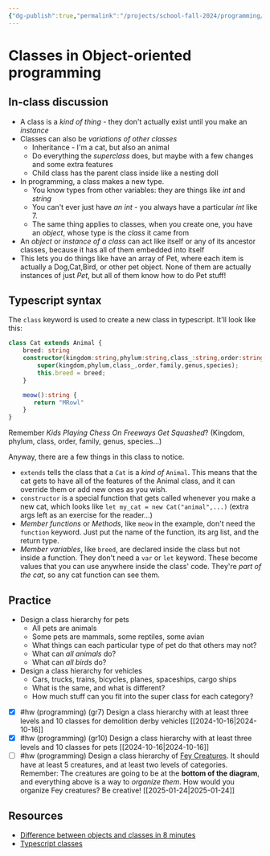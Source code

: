 ```yaml
---
{"dg-publish":true,"permalink":"/projects/school-fall-2024/programming/lessons/typescript-classes/"}
---
```



# Classes in Object-oriented programming

## In-class discussion

- A class is a *kind of thing* - they don't actually exist until you make an *instance*
- Classes can also be *variations of other classes* 
    - Inheritance - I'm a cat, but also an animal
    - Do everything the *superclass* does, but maybe with a few changes and some extra features
    - Child class has the parent class inside like a nesting doll
- In programming, a class makes a new type.
    - You know types from other variables: they are things like *int* and *string*
    - You can't ever just have *an int* - you always have a particular *int* like 7.
    - The same thing applies to classes, when you create one, you have an *object*, whose type is the *class* it came from
- An *object* or *instance of a class* can act like itself or any of its ancestor classes, because it has all of them embedded into itself
- This lets you do things like have an array of Pet, where each item is actually a Dog,Cat,Bird, or other pet object. None of them are actually instances of just *Pet*, but all of them know how to do Pet stuff!

## Typescript syntax

The `class` keyword is used to create a new class in typescript. It'll look like this:

```typescript
class Cat extends Animal {
    breed: string
    constructor(kingdom:string,phylum:string,class_:string,order:string,family:string,genus:string,species:string,breed:string) {
        super(kingdom,phylum,class_,order,family,genus,species);
        this.breed = breed;
    }

    meow():string {
       return "MRowl"
    }
}
```

Remember *Kids Playing Chess On Freeways Get Squashed*? (Kingdom, phylum, class, order, family, genus, species...)

Anyway, there are a few things in this class to notice.
- `extends` tells the class that a `Cat` is a *kind of* `Animal`. This means that the cat gets to have all of the features of the Animal class, and it can override them or add new ones as you wish.
- `constructor` is a special function that gets called whenever you make a new cat, which looks like `let my_cat = new Cat("animal",...)` (extra args left as an exercise for the reader...)
- *Member functions* or *Methods*, like `meow` in the example, don't need the `function` keyword. Just put the name of the function, its arg list, and the return type.
- *Member variables*, like `breed`, are declared inside the class but not inside a function. They don't need a `var` or `let` keyword. These become values that you can use anywhere inside the class' code. They're *part of the cat*, so any cat function can see them.

## Practice

- Design a class hierarchy for pets
    - All pets are animals
    - Some pets are mammals, some reptiles, some avian
    - What things can each particular type of pet do that others may not?
    - What can *all animals* do?
    - What can *all birds* do?
- Design a class hierarchy for vehicles
    - Cars, trucks, trains, bicycles, planes, spaceships, cargo ships
    - What is the same, and what is different?
    - How much stuff can you fit into the super class for each category?

- [x] #hw (programming) (gr7) Design a class hierarchy with at least three levels and 10 classes for demolition derby vehicles [[2024-10-16\|2024-10-16]]
- [x] #hw (programming) (gr10) Design a class hierarchy with at least three levels and 10 classes for pets [[2024-10-16\|2024-10-16]]
- [ ] #hw (programming) Design a class hierarchy of [Fey Creatures](https://2e.aonprd.com/Traits.aspx?ID=599). It should have at least 5 creatures, and at least two levels of categories. Remember: The creatures are going to be at the **bottom of the diagram**, and everything above is a way to *organize them*. How would you organize Fey creatures? Be creative! [[2025-01-24\|2025-01-24]]

## Resources

- [Difference between objects and classes in 8 minutes](https://www.youtube.com/watch?v=BM9tPve8T1o)
- [Typescript classes](https://www.typescriptlang.org/docs/handbook/2/classes.html)

